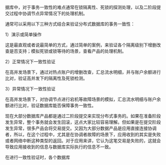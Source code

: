 据库中，对于事务一致性的难点通常在锁隔离性、死锁的探测处理，以及二阶段提交过程中协调节点异常情况下的处理机制。

通常可以采用以下三种方式结合来验证分布式数据库的事务一致性：

1）演示或简单操作

这是最直观或者说最简单的方式，通过简单的案例，来验证各个隔离级别下增删改查是否支持；模拟死锁或锁等待的场景，查看产品的处理机制。

2）正常情况下一致性验证

在高并发场景下，通过对热点账户的增删改查，汇总流水明细，并与账户余额进行比对，验证高并发下的隔离性及死锁检测。

3）异常情况下一致性验证

在高并发场景下，对协调节点进行宕机等故障场景的模拟，汇总流水明细与账户余额进行比对，验证数据库能否保障事务一致性。

现在大部分数据库产品都是通过二阶段提交来实现分布式事务的。如果在准备阶段发生异常，整个事务就会发生回滚，这点大家比较容易理解。但如果是在提交阶段发生异常，很多产品会将交易提交。又因为大部分数据产品是应用直接连接协调者，所以，在这个过程中，尤其是在协调者故障的场景下，应用收到的其实是失败或者网络中断这种类型的返回。对于应用来讲，它认为这笔交易是失败的，这就会导致应用接收到的信息与数据库实际执行的信息不一致。

在进行一致性验证时，各个数据库